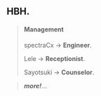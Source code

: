 ## HBH.

>#### Management
>
>spectraCx &rarr; **Engineer**.
>
>Lele &rarr; **Receptionist**.
>
>Sayotsuki &rarr; **Counselor**.


> ***more!***...
